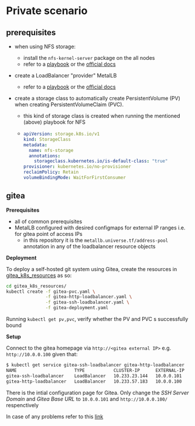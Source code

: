 # Private scenario

## prerequisites

- when using NFS storage:
    - install the `nfs-kernel-server` package on the all nodes
    - refer to a [playbook](https://github.com/tomas321/masters_thesis/blob/develop/ansible/playbooks/nfs.yml) or the [official docs](https://github.com/kubernetes-sigs/nfs-subdir-external-provisioner)

- create a LoadBalancer "provider" MetalLB
    - refer to a [playbook](https://github.com/tomas321/masters_thesis/blob/develop/ansible/playbooks/metallb.yml) or the [official docs](https://metallb.universe.tf/)

- create a storage class to automatically create PersistentVolume (PV) when creating PersistentVolumeClaim (PVC).
    - this kind of storage class is created when running the mentioned (above) playbook for NFS
    - ```yaml
      apiVersion: storage.k8s.io/v1
      kind: StorageClass
      metadata:
        name: nfs-storage
        annotations:
          storageclass.kubernetes.io/is-default-class: "true"
      provisioner: kubernetes.io/no-provisioner
      reclaimPolicy: Retain
      volumeBindingMode: WaitForFirstConsumer
      ```

## gitea

**Prerequisites**

- all of common prerequisites
- MetalLB configured with desired configmaps for external IP ranges i.e. for gitea point of access IPs
    - in this repository it is the `metallb.universe.tf/address-pool` annotation in any of the loadbalancer resource objects

**Deployment**

To deploy a self-hosted git system using Gitea, create the resources in [gitea_k8s_resources](gitea_k8s_resources/) as so:

```bash
cd gitea_k8s_resources/
kubectl create -f gitea-pvc.yaml \
               -f gitea-http-loadbalancer.yaml \
               -f gitea-ssh-loadbalancer.yaml \
               -f gitea-deployment.yaml
```

Running `kubectl get pv,pvc`, verify whether the PV and PVC s successfully bound

**Setup**

Connect to the gitea homepage via `http://<gitea external IP>` e.g. `http://10.0.0.100` given that:

```bash
$ kubectl get service gitea-ssh-loadbalancer gitea-http-loadbalancer
NAME                      TYPE           CLUSTER-IP      EXTERNAL-IP   PORT(S)          AGE
gitea-ssh-loadbalancer    LoadBalancer   10.233.23.144   10.0.0.101    2222:31616/TCP   4m
gitea-http-loadbalancer   LoadBalancer   10.233.57.183   10.0.0.100    80:32627/TCP     4m

```

There is the intial configuration page for Gitea. Only change the _SSH Server Domain_ and _Gitea Base URL_ to `10.0.0.101` and `http://10.0.0.100/` respenctively

In case of any problems refer to this [link](https://packetriot.com/tutorials/posts/setting-up-gitea/)
